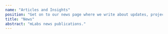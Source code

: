 ```yaml
---
name: "Articles and Insights"
position: "Get on to our news page where we write about updates, project accomplishments and progress reports to stay up to date about what mlab engages in."
title: "News"
abstract: "mLabs news publications."
---
```


<!---
*FOR HTML BODY*

name ====> FOR THE PAGE TITLE
position ====> FOR THE PAGE SUBTITLE



*FOR SEO*

title
abstract
-->